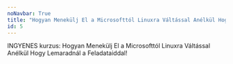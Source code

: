 ```yaml
---
noNavbar: True
title: "Hogyan Menekülj El a Microsofttól Linuxra Váltással Anélkül Hogy Lemaradnál a Feladataiddal!"
id: 5
---
```

INGYENES kurzus: Hogyan Menekülj El a Microsofttól Linuxra Váltással Anélkül Hogy Lemaradnál a Feladataiddal!
